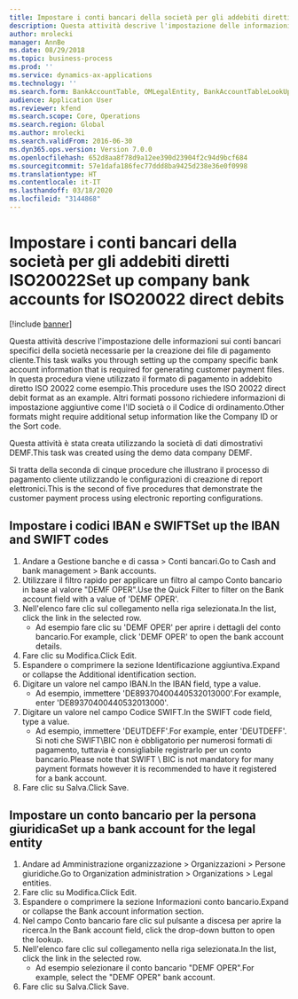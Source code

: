 ```yaml
---
title: Impostare i conti bancari della società per gli addebiti diretti ISO20022
description: Questa attività descrive l'impostazione delle informazioni sui conti bancari specifici della società necessarie per la creazione dei file di pagamento cliente.
author: mrolecki
manager: AnnBe
ms.date: 08/29/2018
ms.topic: business-process
ms.prod: ''
ms.service: dynamics-ax-applications
ms.technology: ''
ms.search.form: BankAccountTable, OMLegalEntity, BankAccountTableLookUp
audience: Application User
ms.reviewer: kfend
ms.search.scope: Core, Operations
ms.search.region: Global
ms.author: mrolecki
ms.search.validFrom: 2016-06-30
ms.dyn365.ops.version: Version 7.0.0
ms.openlocfilehash: 652d8aa8f78d9a12ee390d23904f2c94d9bcf684
ms.sourcegitcommit: 57e1dafa186fec77ddd8ba9425d238e36e0f0998
ms.translationtype: HT
ms.contentlocale: it-IT
ms.lasthandoff: 03/18/2020
ms.locfileid: "3144868"
---
```

# <a name="set-up-company-bank-accounts-for-iso20022-direct-debits"></a><span data-ttu-id="42489-103">Impostare i conti bancari della società per gli addebiti diretti ISO20022</span><span class="sxs-lookup"><span data-stu-id="42489-103">Set up company bank accounts for ISO20022 direct debits</span></span>

[!include [banner](../../includes/banner.md)]

<span data-ttu-id="42489-104">Questa attività descrive l'impostazione delle informazioni sui conti bancari specifici della società necessarie per la creazione dei file di pagamento cliente.</span><span class="sxs-lookup"><span data-stu-id="42489-104">This task walks you through setting up the company specific bank account information that is required for generating customer payment files.</span></span> <span data-ttu-id="42489-105">In questa procedura viene utilizzato il formato di pagamento in addebito diretto ISO 20022 come esempio.</span><span class="sxs-lookup"><span data-stu-id="42489-105">This procedure uses the ISO 20022 direct debit format as an example.</span></span> <span data-ttu-id="42489-106">Altri formati possono richiedere informazioni di impostazione aggiuntive come l'ID società o il Codice di ordinamento.</span><span class="sxs-lookup"><span data-stu-id="42489-106">Other formats might require additional setup information like the Company ID or the Sort code.</span></span>



<span data-ttu-id="42489-107">Questa attività è stata creata utilizzando la società di dati dimostrativi DEMF.</span><span class="sxs-lookup"><span data-stu-id="42489-107">This task was created using the demo data company DEMF.</span></span>



<span data-ttu-id="42489-108">Si tratta della seconda di cinque procedure che illustrano il processo di pagamento cliente utilizzando le configurazioni di creazione di report elettronici.</span><span class="sxs-lookup"><span data-stu-id="42489-108">This is the second of five procedures that demonstrate the customer payment process using electronic reporting configurations.</span></span>


## <a name="set-up-the-iban-and-swift-codes"></a><span data-ttu-id="42489-109">Impostare i codici IBAN e SWIFT</span><span class="sxs-lookup"><span data-stu-id="42489-109">Set up the IBAN and SWIFT codes</span></span>
1. <span data-ttu-id="42489-110">Andare a Gestione banche e di cassa > Conti bancari.</span><span class="sxs-lookup"><span data-stu-id="42489-110">Go to Cash and bank management > Bank accounts.</span></span>
2. <span data-ttu-id="42489-111">Utilizzare il filtro rapido per applicare un filtro al campo Conto bancario in base al valore "DEMF OPER".</span><span class="sxs-lookup"><span data-stu-id="42489-111">Use the Quick Filter to filter on the Bank account field with a value of 'DEMF OPER'.</span></span>
3. <span data-ttu-id="42489-112">Nell'elenco fare clic sul collegamento nella riga selezionata.</span><span class="sxs-lookup"><span data-stu-id="42489-112">In the list, click the link in the selected row.</span></span>
    * <span data-ttu-id="42489-113">Ad esempio fare clic su 'DEMF OPER' per aprire i dettagli del conto bancario.</span><span class="sxs-lookup"><span data-stu-id="42489-113">For example, click 'DEMF OPER' to open the bank account details.</span></span>  
4. <span data-ttu-id="42489-114">Fare clic su Modifica.</span><span class="sxs-lookup"><span data-stu-id="42489-114">Click Edit.</span></span>
5. <span data-ttu-id="42489-115">Espandere o comprimere la sezione Identificazione aggiuntiva.</span><span class="sxs-lookup"><span data-stu-id="42489-115">Expand or collapse the Additional identification section.</span></span>
6. <span data-ttu-id="42489-116">Digitare un valore nel campo IBAN.</span><span class="sxs-lookup"><span data-stu-id="42489-116">In the IBAN field, type a value.</span></span>
    * <span data-ttu-id="42489-117">Ad esempio, immettere 'DE89370400440532013000'.</span><span class="sxs-lookup"><span data-stu-id="42489-117">For example, enter 'DE89370400440532013000'.</span></span>  
7. <span data-ttu-id="42489-118">Digitare un valore nel campo Codice SWIFT.</span><span class="sxs-lookup"><span data-stu-id="42489-118">In the SWIFT code field, type a value.</span></span>
    * <span data-ttu-id="42489-119">Ad esempio, immettere 'DEUTDEFF'.</span><span class="sxs-lookup"><span data-stu-id="42489-119">For example, enter 'DEUTDEFF'.</span></span>    <span data-ttu-id="42489-120">Si noti che SWIFT\BIC non è obbligatorio per numerosi formati di pagamento, tuttavia è consigliabile registrarlo per un conto bancario.</span><span class="sxs-lookup"><span data-stu-id="42489-120">Please note that SWIFT \ BIC is not mandatory for many payment formats however it is recommended to have it registered for a bank account.</span></span>  
8. <span data-ttu-id="42489-121">Fare clic su Salva.</span><span class="sxs-lookup"><span data-stu-id="42489-121">Click Save.</span></span>

## <a name="set-up-a-bank-account-for-the-legal-entity"></a><span data-ttu-id="42489-122">Impostare un conto bancario per la persona giuridica</span><span class="sxs-lookup"><span data-stu-id="42489-122">Set up a bank account for the legal entity</span></span>
1. <span data-ttu-id="42489-123">Andare ad Amministrazione organizzazione > Organizzazioni > Persone giuridiche.</span><span class="sxs-lookup"><span data-stu-id="42489-123">Go to Organization administration > Organizations > Legal entities.</span></span>
2. <span data-ttu-id="42489-124">Fare clic su Modifica.</span><span class="sxs-lookup"><span data-stu-id="42489-124">Click Edit.</span></span>
3. <span data-ttu-id="42489-125">Espandere o comprimere la sezione Informazioni conto bancario.</span><span class="sxs-lookup"><span data-stu-id="42489-125">Expand or collapse the Bank account information section.</span></span>
4. <span data-ttu-id="42489-126">Nel campo Conto bancario fare clic sul pulsante a discesa per aprire la ricerca.</span><span class="sxs-lookup"><span data-stu-id="42489-126">In the Bank account field, click the drop-down button to open the lookup.</span></span>
5. <span data-ttu-id="42489-127">Nell'elenco fare clic sul collegamento nella riga selezionata.</span><span class="sxs-lookup"><span data-stu-id="42489-127">In the list, click the link in the selected row.</span></span>
    * <span data-ttu-id="42489-128">Ad esempio selezionare il conto bancario "DEMF OPER".</span><span class="sxs-lookup"><span data-stu-id="42489-128">For example, select the "DEMF OPER" bank account.</span></span>  
6. <span data-ttu-id="42489-129">Fare clic su Salva.</span><span class="sxs-lookup"><span data-stu-id="42489-129">Click Save.</span></span>

